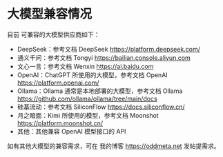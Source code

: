 # 大模型兼容情况

目前 可兼容的大模型供应商如下：

- DeepSeek：参考文档 DeepSeek https://platform.deepseek.com/
- 通义千问：参考文档 Tongyi https://bailian.console.aliyun.com
- 文心一言：参考文档 Wenxin https://ai.baidu.com
- OpenAI：ChatGPT 所使用的大模型，参考文档 OpenAI https://platform.openai.com/
- Ollama：Ollama 通常是本地部署的大模型，参考文档 Ollama https://github.com/ollama/ollama/tree/main/docs
- 硅基流动：参考文档 SiliconFlow https://docs.siliconflow.cn/
- 月之暗面：Kimi 所使用的模型，参考文档 Moonshot https://platform.moonshot.cn/
- 其他：其他兼容 OpenAI 模型接口的 API

如有其他大模型的兼容需求，可在 我的博客 https://oddmeta.net 发帖提需求。

